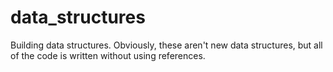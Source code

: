 # data_structures
Building data structures. Obviously, these aren't new data structures, but all of the code is written without using references.
